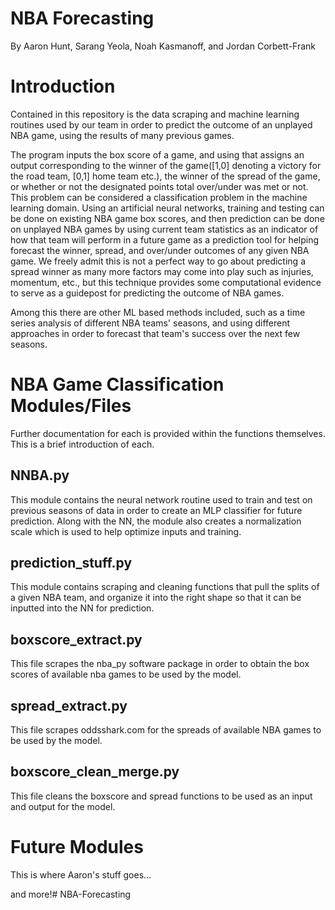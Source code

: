 NBA Forecasting
===============

By Aaron Hunt, Sarang Yeola, Noah Kasmanoff, and Jordan Corbett-Frank



Introduction
============

Contained in this repository is the data scraping and machine learning routines used by our team in order to predict the outcome of an unplayed NBA game, using the results of many previous games. 

The program inputs the box score of a game, and using that assigns an output corresponding to the winner of the game([1,0] denoting a victory for the road team, [0,1] home team etc.), the winner of the spread of the game, or whether or not the designated points total over/under was met or not. This problem can be considered a classification problem in the machine learning domain. Using an artificial neural networks, training and testing can be done on existing NBA game box scores, and then prediction can be done on unplayed NBA games by using current team statistics as an indicator of how that team will perform in a future game as a prediction tool for helping forecast the winner, spread, and over/under outcomes of any given NBA game. We freely admit this is not a perfect way to go about predicting a spread winner as many more factors may come into play such as injuries, momentum, etc., but this technique provides some computational evidence to serve as a guidepost for predicting the outcome of NBA games. 

Among this there are other ML based methods included, such as a time series analysis of different NBA teams' seasons, and using different approaches in order to forecast that team's success over the next few seasons. 



NBA Game Classification Modules/Files
=====================================

Further documentation for each is provided within the functions themselves. This is a brief introduction of each. 

NNBA.py
-------
This module contains the neural network routine used to train and test on previous seasons of data in order to create an MLP classifier for future prediction. Along with the NN, the module also creates a normalization scale which is used to help optimize inputs and training.

prediction_stuff.py
-------------------
This module contains scraping and cleaning functions that pull the splits of a given NBA team, and organize it into the right shape so that it can be inputted into the NN for prediction. 

boxscore_extract.py
-------------------
This file scrapes the nba_py software package in order to obtain the box scores of available nba games to be used by the model. 

spread_extract.py
-----------------
This file scrapes oddsshark.com for the spreads of available NBA games to be used by the model. 

boxscore_clean_merge.py
-----------------------
This file cleans the boxscore and spread functions to be used as an input and output for the model. 



Future Modules
===============

This is where Aaron's stuff goes... 







and more!# NBA-Forecasting
